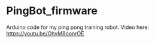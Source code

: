 # PingBot_firmware
Arduino code for my ping pong training robot. Video here:
https://youtu.be/OhvM8oonrOE

